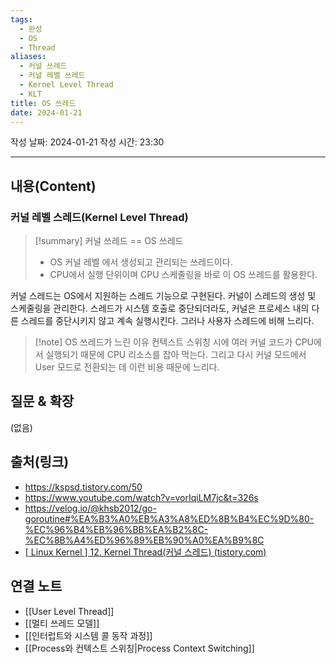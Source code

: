 ```yaml
---
tags:
  - 완성
  - OS
  - Thread
aliases:
  - 커널 쓰레드
  - 커널 레벨 쓰레드
  - Kernel Level Thread
  - KLT
title: OS 쓰레드
date: 2024-01-21
---
```

작성 날짜: 2024-01-21
작성 시간: 23:30


----
## 내용(Content)
### 커널 레벨 스레드(Kernel Level Thread)
>[!summary] 커널 쓰레드 == OS 쓰레드
>- OS 커널 레벨 에서 생성되고 관리되는 쓰레드이다.  
>- CPU에서 실행 단위이며 CPU 스케줄링을 바로 이 OS 쓰레드를 활용한다.


커널 스레드는 OS에서 지원하는 스레드 기능으로 구현된다. 커널이 스레드의 생성 및 스케줄링을 관리한다. 스레드가 시스템 호출로 중단되더라도, 커널은 프로세스 내의 다른 스레드를 중단시키지 않고 계속 실행시킨다. 그러나 사용자 스레드에 비해 느리다.


>[!note] OS 쓰레드가 느린 이유
>컨텍스트 스위칭 시에 여러 커널 코드가 CPU에서 실행되기 때문에 CPU 리소스를 잡아 먹는다.  그리고 다시 커널 모드에서 User 모드로 전환되는 데 이런 비용 때문에 느리다. 


## 질문 & 확장

(없음)

## 출처(링크)
- https://kspsd.tistory.com/50
- https://www.youtube.com/watch?v=vorIqiLM7jc&t=326s
- https://velog.io/@khsb2012/go-goroutine#%EA%B3%A0%EB%A3%A8%ED%8B%B4%EC%9D%80-%EC%96%B4%EB%96%BB%EA%B2%8C-%EC%8B%A4%ED%96%89%EB%90%A0%EA%B9%8C
- [[ Linux Kernel ] 12. Kernel Thread(커널 스레드) (tistory.com)](https://coder-in-war.tistory.com/entry/Embedded-19-Linux-Kernel-Kernel-Thread%EC%BB%A4%EB%84%90-%EC%8A%A4%EB%A0%88%EB%93%9C)

## 연결 노트

- [[User Level Thread]]
- [[멀티 쓰레드 모델]]
- [[인터럽트와 시스템 콜 동작 과정]]
- [[Process와 컨텍스트 스위칭|Process Context Switching]]